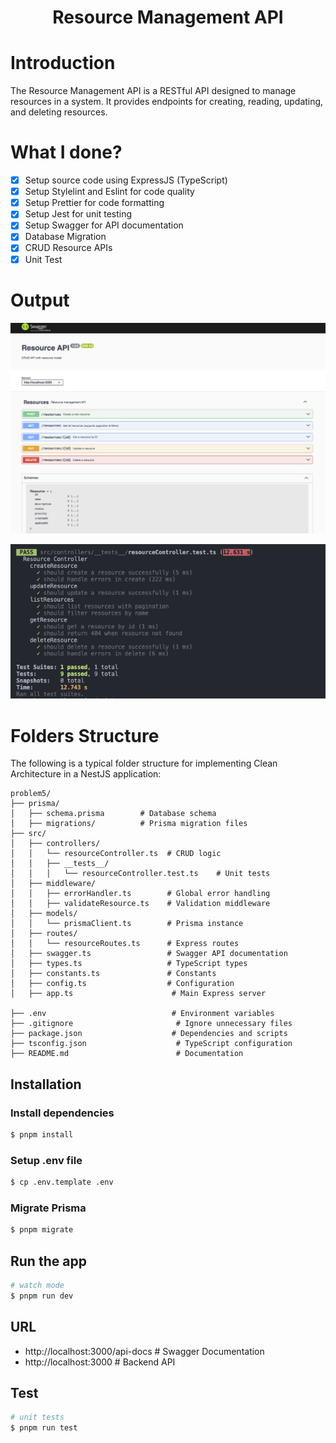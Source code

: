 <h1 align="center">Resource Management API</h1>

# Introduction

The Resource Management API is a RESTful API designed to manage resources in a system. It provides endpoints for creating, reading, updating, and deleting resources.

# What I done?
- [x] Setup source code using ExpressJS (TypeScript)
- [x] Setup Stylelint and Eslint for code quality
- [x] Setup Prettier for code formatting
- [x] Setup Jest for unit testing
- [x] Setup Swagger for API documentation
- [x] Database Migration
- [x] CRUD Resource APIs
- [x] Unit Test

# Output

![Swagger Documentation](./swagger_document.png)

![Unit Test Results](./unittest_result.png)

# Folders Structure

The following is a typical folder structure for implementing Clean Architecture in a NestJS application:

```
problem5/
├── prisma/
│   ├── schema.prisma        # Database schema
│   ├── migrations/          # Prisma migration files
├── src/
│   ├── controllers/
│   │   └── resourceController.ts  # CRUD logic
│   │   ├── __tests__/
│   │   │   └── resourceController.test.ts    # Unit tests
│   ├── middleware/
│   │   ├── errorHandler.ts        # Global error handling
│   │   ├── validateResource.ts    # Validation middleware
│   ├── models/
│   │   └── prismaClient.ts        # Prisma instance
│   ├── routes/
│   │   └── resourceRoutes.ts      # Express routes
│   ├── swagger.ts                 # Swagger API documentation
│   ├── types.ts                   # TypeScript types
│   ├── constants.ts               # Constants
│   ├── config.ts                  # Configuration
│   ├── app.ts                      # Main Express server

├── .env                            # Environment variables
├── .gitignore                       # Ignore unnecessary files
├── package.json                    # Dependencies and scripts
├── tsconfig.json                    # TypeScript configuration
├── README.md                        # Documentation
```
## Installation


### Install dependencies

```bash
$ pnpm install
```
### Setup .env file

```bash
$ cp .env.template .env
```

### Migrate Prisma
```bash
$ pnpm migrate
```

## Run the app

```bash
# watch mode
$ pnpm run dev
```

## URL
- http://localhost:3000/api-docs # Swagger Documentation
- http://localhost:3000 # Backend API

## Test

```bash
# unit tests
$ pnpm run test
```

